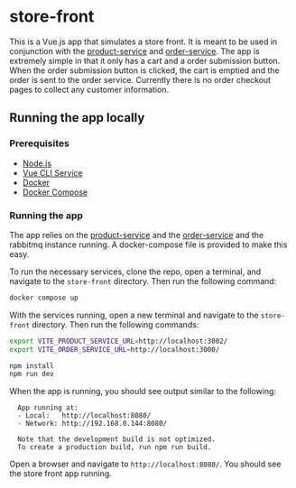 # store-front

This is a Vue.js app that simulates a store front. It is meant to be used in conjunction with the [product-service](../product-service/) and [order-service](../order-service). The app is extremely simple in that it only has a cart and a order submission button. When the order submission button is clicked, the cart is emptied and the order is sent to the order service. Currently there is no order checkout pages to collect any customer information.

## Running the app locally

### Prerequisites

- [Node.js](https://nodejs.org/en/download/)
- [Vue CLI Service](https://cli.vuejs.org/guide/cli-service.html)
- [Docker](https://docs.docker.com/get-docker/)
- [Docker Compose](https://docs.docker.com/compose/install/)

### Running the app

The app relies on the [product-service](../product-service) and the [order-service](../order-service) and the rabbitmq instance running. A docker-compose file is provided to make this easy.

To run the necessary services, clone the repo, open a terminal, and navigate to the `store-front` directory. Then run the following command:

```bash
docker compose up
```

With the services running, open a new terminal and navigate to the `store-front` directory. Then run the following commands:

```bash
export VITE_PRODUCT_SERVICE_URL=http://localhost:3002/
export VITE_ORDER_SERVICE_URL=http://localhost:3000/

npm install
npm run dev
```

When the app is running, you should see output similar to the following:

```text
  App running at:
  - Local:   http://localhost:8080/
  - Network: http://192.168.0.144:8080/

  Note that the development build is not optimized.
  To create a production build, run npm run build.
```

Open a browser and navigate to `http://localhost:8080/`. You should see the store front app running.

